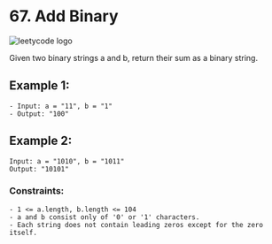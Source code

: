 # 67. Add Binary

![leetycode logo](https://upload.wikimedia.org/wikipedia/commons/0/0a/LeetCode_Logo_black_with_text.svg)

Given two binary strings a and b, return their sum as a binary string.

## Example 1:

```
- Input: a = "11", b = "1"
- Output: "100"
```

## Example 2:

```
Input: a = "1010", b = "1011"
Output: "10101"
```

### Constraints:

```
- 1 <= a.length, b.length <= 104
- a and b consist only of '0' or '1' characters.
- Each string does not contain leading zeros except for the zero itself.
```
